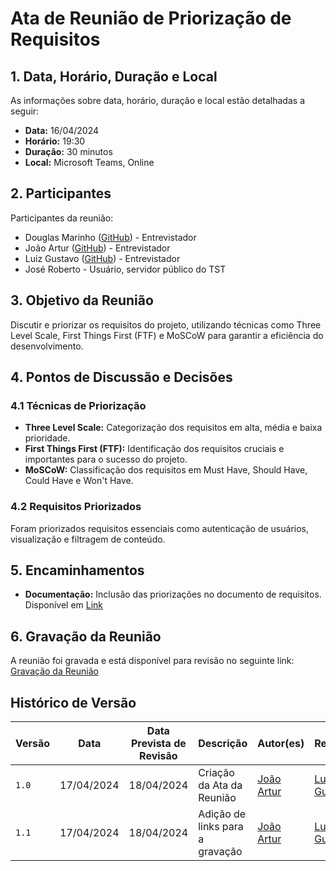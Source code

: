 # Ata de Reunião de Priorização de Requisitos

## 1. Data, Horário, Duração e Local
As informações sobre data, horário, duração e local estão detalhadas a seguir:

- **Data:** 16/04/2024
- **Horário:** 19:30
- **Duração:** 30 minutos
- **Local:** Microsoft Teams, Online

## 2. Participantes
Participantes da reunião:

- Douglas Marinho ([GitHub](https://github.com/M4RINH0)) - Entrevistador
- João Artur ([GitHub](https://github.com/joao-artl)) - Entrevistador
- Luiz Gustavo ([GitHub](https://github.com/LuizGust4vo)) - Entrevistador
- José Roberto - Usuário, servidor público do TST

## 3. Objetivo da Reunião
Discutir e priorizar os requisitos do projeto, utilizando técnicas como Three Level Scale, First Things First (FTF) e MoSCoW para garantir a eficiência do desenvolvimento.

## 4. Pontos de Discussão e Decisões

### 4.1 Técnicas de Priorização
- **Three Level Scale:** Categorização dos requisitos em alta, média e baixa prioridade.
- **First Things First (FTF):** Identificação dos requisitos cruciais e importantes para o sucesso do projeto.
- **MoSCoW:** Classificação dos requisitos em Must Have, Should Have, Could Have e Won't Have.

### 4.2 Requisitos Priorizados
Foram priorizados requisitos essenciais como autenticação de usuários, visualização e filtragem de conteúdo.

## 5. Encaminhamentos
- **Documentação:** Inclusão das priorizações no documento de requisitos. Disponível em [Link]()

## 6. Gravação da Reunião
A reunião foi gravada e está disponível para revisão no seguinte link:
[Gravação da Reunião](https://www.youtube.com/embed/VJBoFk9SVfA?si=qF1-Jg9Ru15jWvFv)

## <a>Histórico de Versão</a>
| Versão | Data       | Data Prevista de Revisão | Descrição      | Autor(es)   | Revisor(es)    |
|--------|------------|----------|------|----|-----------|
| `1.0`  | 17/04/2024 | 18/04/2024    | Criação da Ata da Reunião       | [João Artur](https://github.com/joao-artl) | [Luiz Gustavo](https://github.com/LuizGust4vo) |
| `1.1`  | 17/04/2024 | 18/04/2024    | Adição de links para a gravação | [João Artur](https://github.com/joao-artl) | [Luiz Gustavo](https://github.com/LuizGust4vo) |
